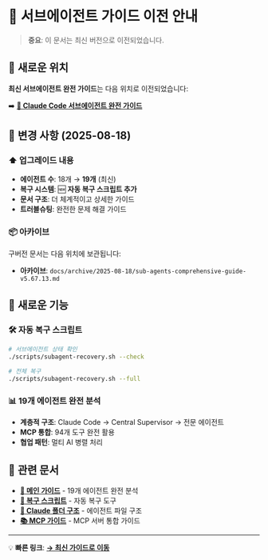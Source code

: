 # 🔄 서브에이전트 가이드 이전 안내

> **중요**: 이 문서는 최신 버전으로 이전되었습니다.

## 📍 새로운 위치

**최신 서브에이전트 완전 가이드**는 다음 위치로 이전되었습니다:

➡️ **[📖 Claude Code 서브에이전트 완전 가이드](../claude/sub-agents-complete-guide.md)**

## 🔄 변경 사항 (2025-08-18)

### ⬆️ 업그레이드 내용
- **에이전트 수**: 18개 → **19개** (최신)
- **복구 시스템**: 🆕 **자동 복구 스크립트 추가**
- **문서 구조**: 더 체계적이고 상세한 가이드
- **트러블슈팅**: 완전한 문제 해결 가이드

### 📦 아카이브
구버전 문서는 다음 위치에 보관됩니다:
- **아카이브**: `docs/archive/2025-08-18/sub-agents-comprehensive-guide-v5.67.13.md`

## 🚀 새로운 기능

### 🛠️ 자동 복구 스크립트
```bash
# 서브에이전트 상태 확인
./scripts/subagent-recovery.sh --check

# 전체 복구
./scripts/subagent-recovery.sh --full
```

### 📊 19개 에이전트 완전 분석
- **계층적 구조**: Claude Code → Central Supervisor → 전문 에이전트
- **MCP 통합**: 94개 도구 완전 활용
- **협업 패턴**: 멀티 AI 병렬 처리

## 🔗 관련 문서

- **[📖 메인 가이드](../claude/sub-agents-complete-guide.md)** - 19개 에이전트 완전 분석
- **[🔧 복구 스크립트](../../scripts/subagent-recovery.sh)** - 자동 복구 도구
- **[📁 Claude 폴더 구조](../../.claude/README.md)** - 에이전트 파일 구조
- **[📚 MCP 가이드](../MCP-GUIDE.md)** - MCP 서버 통합 가이드

---

💡 **빠른 링크**: [**→ 최신 가이드로 이동**](../claude/sub-agents-complete-guide.md)